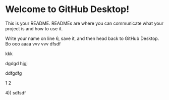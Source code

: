 # Welcome to GitHub Desktop!

This is your README. READMEs are where you can communicate what your project is and how to use it.

Write your name on line 6, save it, and then head back to GitHub Desktop.
Bo
ooo
aaaa
vvv
vvv
dfsdf

kkk

dgdgd
hjgj

ddfgdfg

1
2

4))
sdfsdf